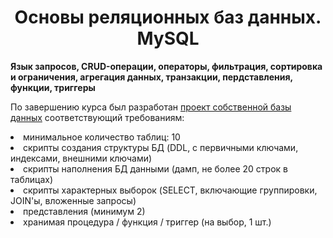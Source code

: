 <h1 align="center">Основы реляционных баз данных. MySQL</h1>
<strong>Язык запросов, CRUD-операции, операторы, фильтрация, сортировка и ограничения, агрегация данных, транзакции, пердставления, функции, триггеры</strong>

По завершению курса был разработан <a href="https://github.com/YSamoy/Geekbrains_HW-mySQL/blob/main/S7.sql">проект собственной базы данных</a> соответствующий требованиям:

<li>минимальное количество таблиц: 10</li>
<li>скрипты создания структуры БД (DDL, с первичными ключами, индексами, внешними ключами)</li>
<li>скрипты наполнения БД данными (дамп, не более 20 строк в таблицах)</li>
<li>скрипты характерных выборок (SELECT, включающие группировки, JOIN'ы, вложенные запросы)</li>
<li>представления (минимум 2)</li>
<li>xранимая процедура / функция / триггер (на выбор, 1 шт.)</li>
